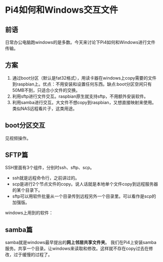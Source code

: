 # Pi4如何和Windows交互文件

## 前语
日常办公电脑跑windows的是多数。今天来讨论下Pi4如何和Windows进行文件传输。

## 方案
1. 通过boot分区（默认是fat32格式），用读卡器在windows上copy需要的文件到raspbian上。优点：不用安装和设置任何东西。缺点:boot分区空闲只有50MB不到，只适合小文件的交换。
2. 利用sftp进行文件交互。raspbian原生就支持sftp，不用额外安装软件。
3. 利用samba进行交互。大文件不想copy到raspbian，又想直接映射来使用。类似NAS远程看片子，这类用途。


## boot分区交互
见视频操作。

## SFTP篇
SSH里面有3个组件，分别时ssh、sftp、scp。 

* ssh就是远程命令行，之前讲过的。     
* scp是进行2个节点文件的copy。说人话就是本地单个文件copy到远程服务器的某个目录下。   
* sftp可以用软件批量从一个目录传到远程另外一个目录里。可以看作是scp的加强版。

windows上用到的软件：



## samba篇
samba就是windows最早提出的**网上邻居共享文件夹**。
我们在Pi4上安装samba服务。共享一个目录。让windows来读取和修改。这样就不存在copy过去在修改，过于缓慢的过程了。





